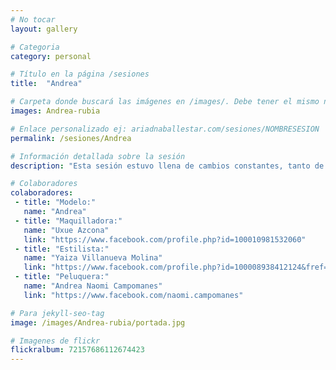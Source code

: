 ```yaml
---
# No tocar
layout: gallery

# Categoria
category: personal

# Título en la página /sesiones
title:  "Andrea"

# Carpeta donde buscará las imágenes en /images/. Debe tener el mismo nombre y sin espacios
images: Andrea-rubia

# Enlace personalizado ej: ariadnaballestar.com/sesiones/NOMBRESESION
permalink: /sesiones/Andrea

# Información detallada sobre la sesión
description: "Esta sesión estuvo llena de cambios constantes, tanto de iluminación, como de fondo y de vestuario. A pesar de que aquí veis poquitas fotos en comparación con otras, ésta es de la que más horas nos llevó. Por suerte, contábamos con un buen equipo y pudimos desarrollar todo correctamente."

# Colaboradores
colaboradores:
 - title: "Modelo:"
   name: "Andrea"
 - title: "Maquilladora:"
   name: "Uxue Azcona"
   link: "https://www.facebook.com/profile.php?id=100010981532060"
 - title: "Estilista:"
   name: "Yaiza Villanueva Molina"
   link: "https://www.facebook.com/profile.php?id=100008938412124&fref=ts"
 - title: "Peluquera:"
   name: "Andrea Naomi Campomanes"
   link: "https://www.facebook.com/naomi.campomanes"

# Para jekyll-seo-tag
image: /images/Andrea-rubia/portada.jpg

# Imagenes de flickr
flickralbum: 72157686112674423
---
```

